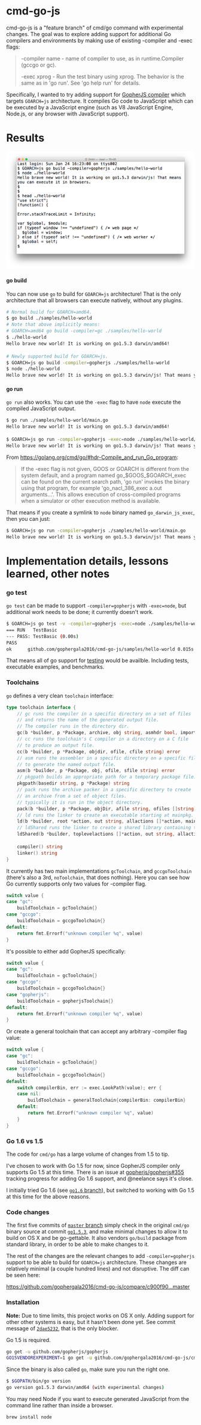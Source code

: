 # cmd-go-js

cmd-go-js is a "feature branch" of cmd/go command with experimental changes. The goal was to explore adding support for additional Go compilers and environments by making use of existing -compiler and -exec flags:

> -compiler name - name of compiler to use, as in runtime.Compiler (gccgo or gc).
>
> -exec xprog - Run the test binary using xprog. The behavior is the same as in 'go run'. See 'go help run' for details.

Specifically, I wanted to try adding support for [GopherJS compiler](https://github.com/gopherjs/gopherjs) which targets `GOARCH=js` architecture. It compiles Go code to JavaScript which can be executed by a JavaScript engine (such as V8 JavaScript Engine, Node.js, or any browser with JavaScript support).

# Results

![](Screenshot.png)

#### go build

You can now use `go` to build for `GOARCH=js` architecture! That is the only architecture that all browsers can execute natively, without any plugins.

```bash
# Normal build for GOARCH=amd64.
$ go build ./samples/hello-world
# Note that above implicitly means:
# GOARCH=amd64 go build -compiler=gc ./samples/hello-world
$ ./hello-world
Hello brave new world! It is working on go1.5.3 darwin/amd64!

# Newly supported build for GOARCH=js.
$ GOARCH=js go build -compiler=gopherjs ./samples/hello-world
$ node ./hello-world
Hello brave new world! It is working on go1.5.3 darwin/js! That means you can execute it in browsers.
```

#### go run

`go run` also works. You can use the `-exec` flag to have `node` execute the compiled JavaScript output.

```bash
$ go run ./samples/hello-world/main.go
Hello brave new world! It is working on go1.5.3 darwin/amd64!

$ GOARCH=js go run -compiler=gopherjs -exec=node ./samples/hello-world/main.go
Hello brave new world! It is working on go1.5.3 darwin/js! That means you can execute it in browsers.
```

From https://golang.org/cmd/go/#hdr-Compile_and_run_Go_program:

> If the -exec flag is not given, GOOS or GOARCH is different from the system default, and a program named go_$GOOS_$GOARCH_exec can be found on the current search path, 'go run' invokes the binary using that program, for example 'go_nacl_386_exec a.out arguments...'. This allows execution of cross-compiled programs when a simulator or other execution method is available.

That means if you create a symlink to `node` binary named `go_darwin_js_exec`, then you can just:

```bash
$ GOARCH=js go run -compiler=gopherjs ./samples/hello-world/main.go
Hello brave new world! It is working on go1.5.3 darwin/js! That means you can execute it in browsers.
```

# Implementation details, lessons learned, other notes

### go test

`go test` can be made to support `-compiler=gopherjs` with `-exec=node`, but additional work needs to be done; it currently doesn't work.

```bash
$ GOARCH=js go test -v -compiler=gopherjs -exec=node ./samples/hello-world
=== RUN   TestBasic
--- PASS: TestBasic (0.00s)
PASS
ok  	github.com/gophergala2016/cmd-go-js/samples/hello-world	0.015s
```

That means all of go support for [testing](https://godoc.org/testing) would be availble. Including tests, executable examples, and benchmarks.

### Toolchains

`go` defines a very clean `toolchain` interface:

```Go
type toolchain interface {
	// gc runs the compiler in a specific directory on a set of files
	// and returns the name of the generated output file.
	// The compiler runs in the directory dir.
	gc(b *builder, p *Package, archive, obj string, asmhdr bool, importArgs []string, gofiles []string) (ofile string, out []byte, err error)
	// cc runs the toolchain's C compiler in a directory on a C file
	// to produce an output file.
	cc(b *builder, p *Package, objdir, ofile, cfile string) error
	// asm runs the assembler in a specific directory on a specific file
	// to generate the named output file.
	asm(b *builder, p *Package, obj, ofile, sfile string) error
	// pkgpath builds an appropriate path for a temporary package file.
	pkgpath(basedir string, p *Package) string
	// pack runs the archive packer in a specific directory to create
	// an archive from a set of object files.
	// typically it is run in the object directory.
	pack(b *builder, p *Package, objDir, afile string, ofiles []string) error
	// ld runs the linker to create an executable starting at mainpkg.
	ld(b *builder, root *action, out string, allactions []*action, mainpkg string, ofiles []string) error
	// ldShared runs the linker to create a shared library containing the pkgs built by toplevelactions
	ldShared(b *builder, toplevelactions []*action, out string, allactions []*action) error

	compiler() string
	linker() string
}
```

It currently has two main implementations `gcToolchain`, and `gccgoToolchain` (there's also a 3rd, `noToolchain`, that does nothing). Here you can see how Go currently supports only two values for -compiler flag.

```Go
switch value {
case "gc":
	buildToolchain = gcToolchain{}
case "gccgo":
	buildToolchain = gccgoToolchain{}
default:
	return fmt.Errorf("unknown compiler %q", value)
}
```

It's possible to either add GopherJS specifically:

```Go
switch value {
case "gc":
	buildToolchain = gcToolchain{}
case "gccgo":
	buildToolchain = gccgoToolchain{}
case "gopherjs":
	buildToolchain = gopherjsToolchain{}
default:
	return fmt.Errorf("unknown compiler %q", value)
}
```

Or create a general toolchain that can accept any arbitrary -compiler flag value:

```Go
switch value {
case "gc":
	buildToolchain = gcToolchain{}
case "gccgo":
	buildToolchain = gccgoToolchain{}
default:
	switch compilerBin, err := exec.LookPath(value); err {
	case nil:
		buildToolchain = generalToolchain{compilerBin: compilerBin}
	default:
		return fmt.Errorf("unknown compiler %q", value)
	}
}
```

### Go 1.6 vs 1.5

The code for `cmd/go` has a large volume of changes from 1.5 to tip.

I've chosen to work with Go 1.5 for now, since GopherJS compiler only supports Go 1.5 at this time. There is an issue at [gopherjs/gopherjs#355](https://github.com/gopherjs/gopherjs/issues/355) tracking progress for adding Go 1.6 support, and @neelance says it's close.

I initially tried Go 1.6 (see [`go1.6` branch](https://github.com/gophergala2016/cmd-go-js/commits/go1.6)), but switched to working with Go 1.5 at this time for the above reasons.

### Code changes

The first five commits of [`master` branch](https://github.com/gophergala2016/cmd-go-js/commits/master) simply check in the original `cmd/go` binary source at commit [`go1.5.3`](https://github.com/golang/go/tree/go1.5.3), and make minimal changes to allow it to build on OS X and be go-gettable. It also vendors `go/build` package from standard library, in order to be able to make changes to it.

The rest of the changes are the relevant changes to add `-compiler=gopherjs` support to be able to build for `GOARCH=js` architecture. These changes are relatively minimal (a couple hundred lines) and not disruptive. The diff can be seen here:

https://github.com/gophergala2016/cmd-go-js/compare/c900f90...master

### Installation

**Note:** Due to time limits, this project works on OS X only. Adding support for other other systems is easy, but it hasn't been done yet. See commit message of [`2dae5232`](https://github.com/gophergala2016/cmd-go-js/commit/2dae52322dcef1b91b9b363fa2301da735188370), that is the only blocker.

Go 1.5 is required.

```bash
go get -u github.com/gopherjs/gopherjs
GO15VENDOREXPERIMENT=1 go get -u github.com/gophergala2016/cmd-go-js/cmd/go
```

Since the binary is also called `go`, make sure you run the right one.

```bash
$ $GOPATH/bin/go version
go version go1.5.3 darwin/amd64 (with experimental changes)
```

You may need Node if you want to execute generated JavaScript from the command line rather than inside a browser.

```bash
brew install node
```
